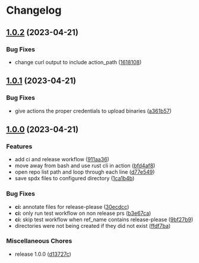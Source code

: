 # Changelog

## [1.0.2](https://github.com/Brend-Smits/github-sbom-generator-action/compare/v1.0.1...v1.0.2) (2023-04-21)


### Bug Fixes

* change curl output to include action_path ([1618108](https://github.com/Brend-Smits/github-sbom-generator-action/commit/16181083d523d338e8394f4cd84e0ec81dcd1c69))

## [1.0.1](https://github.com/Brend-Smits/retrieve-github-sbom-action/compare/v1.0.0...v1.0.1) (2023-04-21)


### Bug Fixes

* give actions the proper credentials to upload binaries ([a361b57](https://github.com/Brend-Smits/retrieve-github-sbom-action/commit/a361b5714fdcf9eff4fe4098d9071c0229c9b600))

## [1.0.0](https://github.com/Brend-Smits/retrieve-github-sbom-action/compare/v0.1.0...v1.0.0) (2023-04-21)


### Features

* add ci and release workflow ([911aa36](https://github.com/Brend-Smits/retrieve-github-sbom-action/commit/911aa36252e48eae38e942d75b1d63afbef35d44))
* move away from bash and use rust cli in action ([bfd4af8](https://github.com/Brend-Smits/retrieve-github-sbom-action/commit/bfd4af80ea2a6676a0fed5340cc254b8ee47f5e0))
* open repo list path and loop through each line ([d77e549](https://github.com/Brend-Smits/retrieve-github-sbom-action/commit/d77e549cb58dadfc6a51238e229cb99d001c2a9a))
* save spdx files to configured directory ([1ca1b4b](https://github.com/Brend-Smits/retrieve-github-sbom-action/commit/1ca1b4b437a233a94d62c83f985575007768a3c3))


### Bug Fixes

* **ci:** annotate files for release-please ([30ecdcc](https://github.com/Brend-Smits/retrieve-github-sbom-action/commit/30ecdcca05a5bdfc5f279171defdc4014854673d))
* **ci:** only run test workflow on non release prs ([b3e67ca](https://github.com/Brend-Smits/retrieve-github-sbom-action/commit/b3e67ca70f1476fd587a3b8fd5ec6facdbd56fd8))
* **ci:** skip test workflow when ref_name contains release-please ([9bf27b9](https://github.com/Brend-Smits/retrieve-github-sbom-action/commit/9bf27b91c451bbab32e6fcd316899d1758e4e5e6))
* directories were not being created if they did not exist ([ffdf7ba](https://github.com/Brend-Smits/retrieve-github-sbom-action/commit/ffdf7ba8c7deae02bf2da2cd29f0704d794f9ca0))


### Miscellaneous Chores

* release 1.0.0 ([d13727c](https://github.com/Brend-Smits/retrieve-github-sbom-action/commit/d13727c82c76a025bd36016f20be6c27c8284f77))
